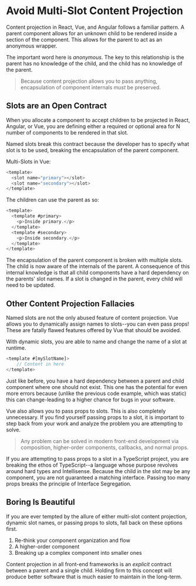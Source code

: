 # Avoid Multi-Slot Content Projection

Content projection in React, Vue, and Angular follows a familiar pattern. A parent component allows for an unknown child to be rendered inside a section of the component. This allows for the parent to act as an anonymous wrapper.

The important word here is _anonymous_. The key to this relationship is the parent has no knowledge of the child, and the child has no knowledge of the parent.

> Because content projection allows you to pass anything, encapsulation of component internals _must_ be preserved.

## Slots are an Open Contract

When you allocate a component to accept children to be projected in React, Angular, or Vue, you are defining either a required or optional area for N number of components to be rendered in that slot.

Named slots break this contract because the developer has to specify what slot is to be used, breaking the encapsulation of the parent component.

Multi-Slots in Vue:

```typescript
<template>
  <slot name="primary"></slot>
  <slot name="secondary"></slot>
</template>
```

The children can use the parent as so:

```typescript
<template>
  <template #primary>
    <p>Inside primary.</p>
  </template>
  <template #secondary>
    <p>Inside secondary.</p>
  </template>
</template>
```

The encapsulation of the parent component is broken with multiple slots. The child is now aware of the internals of the parent. A consequence of this internal knowledge is that all child components have a hard dependency on the parents' slot names. If a slot is changed in the parent, every child will need to be updated.

## Other Content Projection Fallacies

Named slots are not the only abused feature of content projection. Vue allows you to dynamically assign names to slots--you can even pass props! These are fatally flawed features offered by Vue that should be avoided.

With dynamic slots, you are able to name and change the name of a slot at runtime.

```typescript
<template #[mySlotName]>
    // Content in here
</template>
```

Just like before, you have a hard dependency between a parent and child component where one should not exist. This one has the potential for even more errors because (unlike the previous code example, which was static) this can change-leading to a higher chance for bugs in your software.

Vue also allows you to pass props to slots. This is also completely unnecessary. If you find yourself passing props to a slot, it is important to step back from your work and analyze the problem you are attempting to solve.

> Any problem can be solved in modern front-end development via composition, higher-order components, callbacks, and normal props.

If you are attempting to pass props to a slot in a TypeScript project, you are breaking the ethos of TypeScript--a language whose purpose revolves around hard types and Intellisense. Because the child in the slot may be any component, you are not guaranteed a matching interface. Passing too many props breaks the principle of Interface Segregation.

## Boring Is Beautiful

If you are ever tempted by the allure of either multi-slot content projection, dynamic slot names, or passing props to slots, fall back on these options first.

1. Re-think your component organization and flow
2. A higher-order component
3. Breaking up a complex component into smaller ones

Content projection in all front-end frameworks is an _explicit_ contract between a parent and a single child. Holding firm to this concept will produce better software that is much easier to maintain in the long-term.
